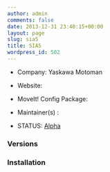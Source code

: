 ```yaml
---
author: admin
comments: false
date: 2013-12-31 23:40:15+00:00
layout: page
slug: sia5
title: SIA5
wordpress_id: 502
---
```



	
  * Company: Yaskawa Motoman

	
  * Website:

	
  * MoveIt! Config Package: 

	
  * Maintainer(s) :

	
  * STATUS: [Alpha](/about/moveit-status#status-code-robots)




### Versions





	



### Installation







